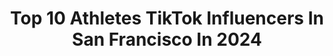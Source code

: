 ---
title: Top 10 Athletes TikTok Influencers In San Francisco In 2024
description: >-
  Find top athletes TikTok influencers in San Francisco in 2024. Most popular hashtags: #fyp #workout #athlete #foryou.
platform: TikTok
hits: 5
text_top: Discover the best TikTok profiles on inBeat.
text_bottom: Our search engine has 5 TikTok influencers like this in San Francisco, United States for you to connect with.
profiles:
  - username: "wericobear"
    fullname: >-
      wericobear
    bio: >-
      Hibernating until OCR starts again @Spartan athlete #fromthecouchtothecourse
    location: "United States"
    followers: 10400
    engagement: 532
    commentsToLikes: 0.050081
    id: ckauwfzzu1pys0j235hiq610t
    verified: false
    hashtags: "#keepcool, #letsgo, #nomnomnom, #bayarea"
  - username: "everythingisgonnabok"
    fullname: >-
      🅱️🆗 on 🔝
    bio: >-
      Aw shiiiii welcome to ma crib Harvard ‘23 Bay Area
    location: "United States"
    followers: 2947
    engagement: 1103
    commentsToLikes: 0.060794
    id: ckc2zsrntqmjx0j230xcx84du
    verified: false
    hashtags: "#college, #harvard, #democrat, #sports"
  - username: "oscarmansky"
    fullname: >-
      oscarmansky
    bio: >-
      Twitch: oscarmansky Subscribe
    location: "United States"
    followers: 26400
    engagement: 1047
    commentsToLikes: 0.031742
    id: ckb9gotj6623w0j235z6146x4
    verified: false
    hashtags: "#film, #brothers, #body, #gf"
  - username: "bicyclefilmfestival"
    fullname: >-
      Bicycle Film Festival
    bio: >-
      FREE virtual worldwide screening of the feature film EMPIRE BEGINS. Tickets ⬇️
    location: "United States"
    followers: 79800
    engagement: 633
    commentsToLikes: 0.038530
    id: ck9k6pqfe1q040j78yfcivzxe
    verified: false
    hashtags: "#bicycle, #fixedgear, #champion, #bicyclefilmfestival"
  - username: "mkagentofchaos"
    fullname: >-
      Mike in LA
    bio: >-
      
    location: "United States"
    followers: 2402
    engagement: 179
    commentsToLikes: 0.029381
    id: ckb9qhqrdmgwb0j23cupj1hgr
    verified: false
    hashtags: "#golf, #pga, #la, #ocean"
  - username: "sadik_hadzovic"
    fullname: >-
      Sadik Hadzovic
    bio: >-
      Athlete
    location: "United States"
    followers: 63300
    engagement: 742
    commentsToLikes: 0.018188
    id: ck9kegkrwysvx0j78zzeuzoaf
    verified: false
    hashtags: "#exercise, #fitness, #bodybuilding, #workout"
  - username: "teehiggins"
    fullname: >-
      Tee Higgins
    bio: >-
      Athlete
    location: "United States"
    followers: 83000
    engagement: 1143
    commentsToLikes: 0.014502
    id: ck94l48tmxpge0j7838if7uw2
    verified: true
    hashtags: "#foryoupage, #fyp, #foryou, #viral"
  - username: "dylan_lambert"
    fullname: >-
      Dylanlambert
    bio: >-
      Athlete
    location: "United States"
    followers: 17100
    engagement: 758
    commentsToLikes: 0.026258
    id: ckcpf2fk9gkln0j23kglvznrf
    verified: false
    hashtags: "#viral, #trackandfield, #running, #athlete"
  - username: "aaronandarcher"
    fullname: >-
      Aaron and Archer
    bio: >-
      A guy and his dog @blackriflecoffee code “Archer” @valorfitness Athletes
    location: "United States"
    followers: 505200
    engagement: 1478
    commentsToLikes: 0.040380
    id: ck8qkrbsnihvv0j7869cf62c0
    verified: false
    hashtags: "#batdog, #lol, #dogsareawesome, #welcomeback"
  - username: "isaiah.hudgens"
    fullname: >-
      Isaiah H
    bio: >-
      20 Child of God Athlete Professionally broke
    location: "United States"
    followers: 113600
    engagement: 2068
    commentsToLikes: 0.033451
    id: ck9nfb1yke9ej0j780gol8jdt
    verified: false
    hashtags: "#valentinesday, #duet, #trackandfield, #polevault"
---